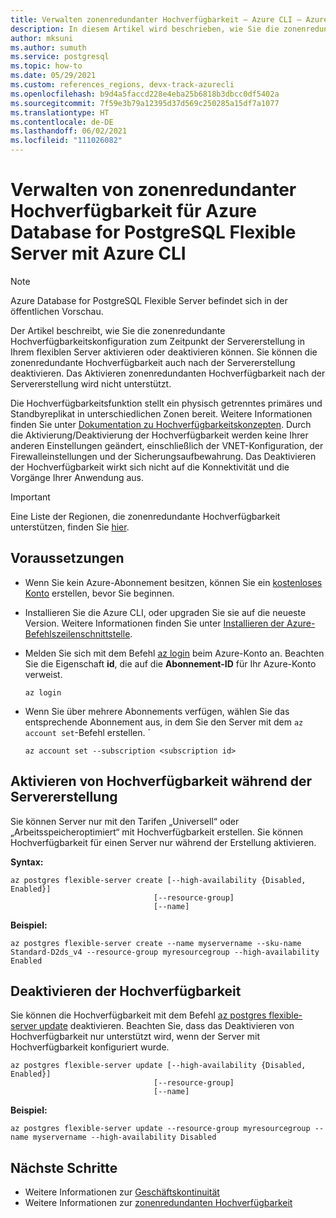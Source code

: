 ```yaml
---
title: Verwalten zonenredundanter Hochverfügbarkeit – Azure CLI – Azure Database for PostgreSQL Flexible Server
description: In diesem Artikel wird beschrieben, wie Sie die zonenredundante Hochverfügbarkeit in Azure Database for PostgreSQL Flexible Server mit Azure-CLI konfigurieren.
author: mksuni
ms.author: sumuth
ms.service: postgresql
ms.topic: how-to
ms.date: 05/29/2021
ms.custom: references_regions, devx-track-azurecli
ms.openlocfilehash: b9d4a5faccd228e4eba25b6818b3dbcc0df5402a
ms.sourcegitcommit: 7f59e3b79a12395d37d569c250285a15df7a1077
ms.translationtype: HT
ms.contentlocale: de-DE
ms.lasthandoff: 06/02/2021
ms.locfileid: "111026082"
---
```

# <a name="manage-zone-redundant-high-availability-in-azure-database-for-postgresql-flexible-server-with-azure-cli"></a>Verwalten von zonenredundanter Hochverfügbarkeit für Azure Database for PostgreSQL Flexible Server mit Azure CLI

> [!NOTE]
> Azure Database for PostgreSQL Flexible Server befindet sich in der öffentlichen Vorschau. 

Der Artikel beschreibt, wie Sie die zonenredundante Hochverfügbarkeitskonfiguration zum Zeitpunkt der Servererstellung in Ihrem flexiblen Server aktivieren oder deaktivieren können. Sie können die zonenredundante Hochverfügbarkeit auch nach der Servererstellung deaktivieren. Das Aktivieren zonenredundanten Hochverfügbarkeit nach der Servererstellung wird nicht unterstützt.

Die Hochverfügbarkeitsfunktion stellt ein physisch getrenntes primäres und Standbyreplikat in unterschiedlichen Zonen bereit. Weitere Informationen finden Sie unter [Dokumentation zu Hochverfügbarkeitskonzepten](./concepts/../concepts-high-availability.md). Durch die Aktivierung/Deaktivierung der Hochverfügbarkeit werden keine Ihrer anderen Einstellungen geändert, einschließlich der VNET-Konfiguration, der Firewalleinstellungen und der Sicherungsaufbewahrung. Das Deaktivieren der Hochverfügbarkeit wirkt sich nicht auf die Konnektivität und die Vorgänge Ihrer Anwendung aus.

> [!IMPORTANT]
> Eine Liste der Regionen, die zonenredundante Hochverfügbarkeit unterstützen, finden Sie [hier](./overview.md#azure-regions). 

## <a name="prerequisites"></a>Voraussetzungen
- Wenn Sie kein Azure-Abonnement besitzen, können Sie ein [kostenloses Konto](https://azure.microsoft.com/free/) erstellen, bevor Sie beginnen.
- Installieren Sie die Azure CLI, oder upgraden Sie sie auf die neueste Version. Weitere Informationen finden Sie unter [Installieren der Azure-Befehlszeilenschnittstelle](/cli/azure/install-azure-cli).
-  Melden Sie sich mit dem Befehl [az login](/cli/azure/reference-index#az_login) beim Azure-Konto an. Beachten Sie die Eigenschaft **id**, die auf die **Abonnement-ID** für Ihr Azure-Konto verweist.

    ```azurecli-interactive
    az login
    ````

- Wenn Sie über mehrere Abonnements verfügen, wählen Sie das entsprechende Abonnement aus, in dem Sie den Server mit dem ```az account set```-Befehl erstellen.
`
    ```azurecli
    az account set --subscription <subscription id>
    ```

## <a name="enable-high-availability-during-server-creation"></a>Aktivieren von Hochverfügbarkeit während der Servererstellung
Sie können Server nur mit den Tarifen „Universell“ oder „Arbeitsspeicheroptimiert“ mit Hochverfügbarkeit erstellen. Sie können Hochverfügbarkeit für einen Server nur während der Erstellung aktivieren.

**Syntax:**

```azurecli
az postgres flexible-server create [--high-availability {Disabled, Enabled}]
                                [--resource-group]
                                [--name]
```

**Beispiel:**
```azurecli
az postgres flexible-server create --name myservername --sku-name Standard-D2ds_v4 --resource-group myresourcegroup --high-availability Enabled
```

## <a name="disable-high-availability"></a>Deaktivieren der Hochverfügbarkeit

Sie können die Hochverfügbarkeit mit dem Befehl [az postgres flexible-server update](/cli/azure/postgres/flexible-server#az_postgres_flexible_server_update) deaktivieren. Beachten Sie, dass das Deaktivieren von Hochverfügbarkeit nur unterstützt wird, wenn der Server mit Hochverfügbarkeit konfiguriert wurde. 

```azurecli
az postgres flexible-server update [--high-availability {Disabled, Enabled}]
                                [--resource-group]
                                [--name]
```

**Beispiel:**
```azurecli
az postgres flexible-server update --resource-group myresourcegroup --name myservername --high-availability Disabled
```


## <a name="next-steps"></a>Nächste Schritte

-   Weitere Informationen zur [Geschäftskontinuität](./concepts-business-continuity.md)
-   Weitere Informationen zur [zonenredundanten Hochverfügbarkeit](./concepts-high-availability.md)